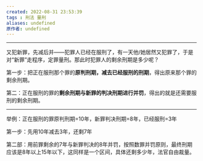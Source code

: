 ```yaml
---
created: 2022-08-31 23:53:39
tags : 刑法 量刑
aliases: undefined
原作者: undefined
---
```

---
又犯新罪，先减后并——犯罪人已经在服刑了，有一天他/她居然又犯罪了，于是对“新罪”走程序，定罪量刑。那此时犯罪人的剩余刑期是多少呢？

第一步：把正在服刑那个罪的**原判刑期，减去已经服刑的刑期**，得出原来那个罪的剩余刑期。

第二：正在服刑的罪的**剩余刑期与新罪的判决刑期进行并罚**，得出的就是还需要服刑的剩余刑期。

---
举例：正在服刑的罪原判刑期=10年，新罪判决刑期=8年，已经服刑=3年

第一步：先用10年减去3年，还剩7年

第二部：用前罪剩余的7年与新罪判决的8年并罚，按照数罪并罚原则，最终刑期应该是8年以上15年以下，这同样是一个区间，具体还剩多少年，法官自由裁量。



